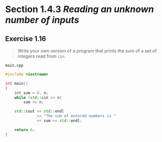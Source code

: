 # Section 1.4.3 _Reading an unknown number of inputs_

## Exercise 1.16

> Write your own version of a program that prints the sum of a set of integers read from `cin`.

`main.cpp`
```cpp
#include <iostream>

int main()
{
    int sum = 0, n;
    while (std::cin >> n)
        sum += n;

    std::cout << std::endl
              << "The sum of entered numbers is "
              << sum << std::endl;

    return 0;
}
```